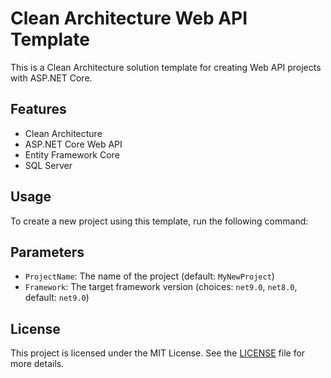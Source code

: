    # Clean Architecture Web API Template

   This is a Clean Architecture solution template for creating Web API projects with ASP.NET Core.

   ## Features

   - Clean Architecture
   - ASP.NET Core Web API
   - Entity Framework Core
   - SQL Server

   ## Usage

   To create a new project using this template, run the following command:

   
   ## Parameters

   - `ProjectName`: The name of the project (default: `MyNewProject`)
   - `Framework`: The target framework version (choices: `net9.0`, `net8.0`, default: `net9.0`)

   ## License

   This project is licensed under the MIT License. See the [LICENSE](LICENSE) file for more details.
   